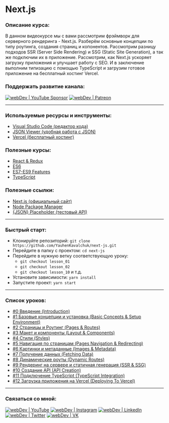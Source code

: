 # Next.js

### Описание курса:
В данном видеокурсе мы с вами рассмотрим фрэймворк для серверного рендеринга - Next.js. 
Разберём основные концепции по типу роутинга, создания страниц и копонентов. Рассмотрим разницу подходов SSR (Server Side Rendering) и SSG (Static Site Generation), а так же подключим их в приложение. Рассмотрим, как Next.js ускоряет загрузку приложения и улучшает работу с SEO. И в заключение выполним типизацию с помощью TypeScript и загрузим готовое приложение на бесплатный хостинг Vercel.

### Поддержать развитие канала:
[<img alt="webDev | YouTube Sponsor" src="https://img.shields.io/badge/Become a sponsor-F70000.svg?&style=for-the-badge&logo=youtube&logoColor=fff" />][sponsor]
[<img alt="webDev | Patreon" src="https://img.shields.io/badge/Become a patron-EF6451.svg?&style=for-the-badge&logo=patreon&logoColor=fff" />][patron]

---

### Используемые ресурсы и инструменты:
- [Visual Studio Code (редактор кода)](https://code.visualstudio.com)
- [JSON Viewer (удобная работа с JSON)](https://chrome.google.com/webstore/detail/json-viewer/gbmdgpbipfallnflgajpaliibnhdgobh?hl=ru)
- [Vercel (бесплатный хостинг)](https://vercel.com)

### Полезные курсы:
- [React & Redux](https://www.youtube.com/playlist?list=PLNkWIWHIRwME_Gv2vlWAR6TfeSXylYfw4)
- [ES6](https://www.youtube.com/playlist?list=PLNkWIWHIRwMGLJXugVvdK7i8UagGQNaXD)
- [ES7-ES9 Features](https://www.youtube.com/playlist?list=PLNkWIWHIRwMH_05WTvIX419odDtStynm3)
- [TypeScript](https://www.youtube.com/playlist?list=PLNkWIWHIRwMEm1FgiLjHqSky27x5rXvQa)

### Полезные ссылки:
- [Next.js (официальный сайт)](https://nextjs.org)
- [Node Package Manager](https://www.npmjs.com)
- [{JSON} Placeholder (тестовый API)](https://jsonplaceholder.typicode.com)

---

### Быстрый старт:
- Клонируйте репозиторий: `git clone https://github.com/YauhenKavalchuk/next-js.git`
- Перейдите в папку с проектом: `cd next-js`
- Перейдите в нужную ветку соответствующую уроку:
  - `git checkout lesson_01`
  - `git checkout lesson_02`
  - `git checkout lesson_10` и т.д.
- Установите зависимости: `yarn install`
- Запустите проект: `yarn start`

---

### Список уроков:
- [#0 Введение (Introduction)](https://youtu.be/M1Y7JmaslkU)
- [#1 Базовые концепции и установка (Basic Concepts & Setup Environment)](https://youtu.be/dnd0YxOla8A)
- [#2 Страницы и Роутинг (Pages & Routes)](https://youtu.be/Pt9PkDWEluk)
- [#3 Макет и компоненты (Layout & Components)](https://youtu.be/_nWJOlC-Yfk)
- [#4 Cтили (Styles)](https://youtu.be/TAr0SSxe9b4)
- [#5 Навигация по страницам (Pages Navigation & Redirecting)](https://youtu.be/rocqGSMlus4)
- [#6 Картинки и метаданные (Images & Metadata)](https://youtu.be/S2KQHlhd5jw)
- [#7 Получение данных (Fetching Data)](https://youtu.be/ZCCEl9J8zv0)
- [#8 Динамические роуты (Dynamic Routes)](https://youtu.be/gVl3rnjBurU)
- [#9 Рендеринг на сервере и статичная генерация (SSR & SSG)](https://youtu.be/-YwctEwGkCk)
- [#10 Создание API (API Creation)](https://youtu.be/_9iWPtnzyt8)
- [#11 Подключение TypeScript (TypeScript Integration)](https://youtu.be/jFvyGCtvtrs)
- [#12 Загрузка приложения на Vercel (Deploying To Vercel)](https://youtu.be/nxiKSPYvuZk)

---

### Связаться со мной:
[<img alt="webDev | YouTube" src="https://img.shields.io/badge/youtube-FF0000.svg?&style=for-the-badge&logo=Instagram&logoColor=white" />][youtube]
[<img alt="webDev | Instagram" src="https://img.shields.io/badge/instagram-E4405F.svg?&style=for-the-badge&logo=Instagram&logoColor=white" />][instagram]
[<img alt="webDev | LinkedIn" src="https://img.shields.io/badge/linkedin-0077B5.svg?&style=for-the-badge&logo=linkedin&logoColor=white" />][linkedin]
[<img alt="webDev | Twitter" src="https://img.shields.io/badge/twitter-1DA1F2.svg?&style=for-the-badge&logo=Twitter&logoColor=white" />][twitter]
[<img alt="webDev | VK" src="https://img.shields.io/badge/vk-4680C2.svg?&style=for-the-badge&logo=Twitter&logoColor=white" />][vk]

[youtube]: https://youtube.com/YauhenKavalchuk
[instagram]: https://instagram.com/YauhenKavalchuk
[linkedin]: https://linkedin.com/in/YauhenKavalchuk
[vk]: https://vk.com/YauhenKavalchuk
[twitter]: https://twitter.com/YauhenKavalchuk
[sponsor]: https://www.youtube.com/channel/UCE9ODjNIkOHrnSdkYWLfYhg/join
[patron]: https://www.patreon.com/YauhenKavalchuk
